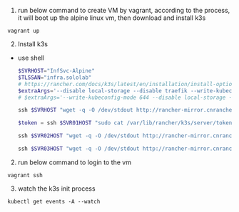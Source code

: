 1. run below command to create VM by vagrant, according to the process, it will boot up the alpine linux vm, then download and install k3s
```
vagrant up
```
2. Install k3s
- use shell
   ```powershell
   $SVRHOST="InfSvc-Alpine"
   $TLSSAN="infra.sololab"
   # https://rancher.com/docs/k3s/latest/en/installation/install-options/server-config/#kubernetes-components
   $extraArgs='--disable local-storage --disable traefik --write-kubeconfig-mode 644 --write-kubeconfig ~/.kube/config'
   # $extraArgs='--write-kubeconfig-mode 644 --disable local-storage --write-kubeconfig ~/.kube/config'

   ssh $SVRHOST "wget -q -O /dev/stdout http://rancher-mirror.cnrancher.com/k3s/k3s-install.sh | INSTALL_K3S_MIRROR=cn INSTALL_K3S_EXEC='server --cluster-init --tls-san $($TLSSAN) $($extraArgs)' INSTALL_K3S_CHANNEL='stable' sh - && sudo reboot"

   $token = ssh $SVR01HOST "sudo cat /var/lib/rancher/k3s/server/token"

   ssh $SVR02HOST "wget -q -O /dev/stdout http://rancher-mirror.cnrancher.com/k3s/k3s-install.sh | INSTALL_K3S_MIRROR=cn K3S_URL='https://$($TLSSAN):6443' K3S_TOKEN=$($token) INSTALL_K3S_CHANNEL='stable' INSTALL_K3S_EXEC='server --server https://$($SVR01HOST):6443' sh -s - $($extraArgs)"

   ssh $SVR03HOST "wget -q -O /dev/stdout http://rancher-mirror.cnrancher.com/k3s/k3s-install.sh | INSTALL_K3S_MIRROR=cn K3S_URL='https://$($SVR01HOST):6443' K3S_TOKEN=$($token) INSTALL_K3S_CHANNEL='stable' INSTALL_K3S_EXEC='server --server https://$($SVR01HOST):6443' sh -s - $($extraArgs)"

   ```
2. run below command to login to the vm
```
vagrant ssh
```
3. watch the k3s init process
```
kubectl get events -A --watch
```